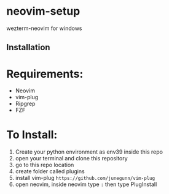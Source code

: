 # neovim-setup
wezterm-neovim for windows


## Installation

Requirements: 
============
 * Neovim 
 * vim-plug
 * Ripgrep
 * FZF


To Install:
===========
1. Create your python environment as env39 inside this repo
2. open your terminal and clone this repository
3. go to this repo location
4. create folder called plugins 
5. install vim-plug `https://github.com/junegunn/vim-plug`
6. open neovim, inside neovim type `:` then type PlugInstall

 


